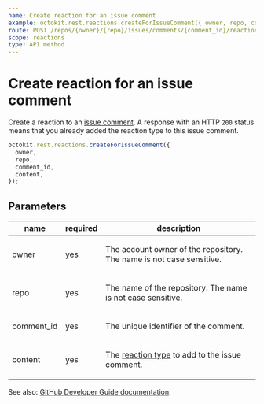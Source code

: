 ```yaml
---
name: Create reaction for an issue comment
example: octokit.rest.reactions.createForIssueComment({ owner, repo, comment_id, content })
route: POST /repos/{owner}/{repo}/issues/comments/{comment_id}/reactions
scope: reactions
type: API method
---
```


# Create reaction for an issue comment

Create a reaction to an [issue comment](https://docs.github.com/rest/reference/issues#comments). A response with an HTTP `200` status means that you already added the reaction type to this issue comment.

```js
octokit.rest.reactions.createForIssueComment({
  owner,
  repo,
  comment_id,
  content,
});
```

## Parameters

<table>
  <thead>
    <tr>
      <th>name</th>
      <th>required</th>
      <th>description</th>
    </tr>
  </thead>
  <tbody>
    <tr><td>owner</td><td>yes</td><td>

The account owner of the repository. The name is not case sensitive.

</td></tr>
<tr><td>repo</td><td>yes</td><td>

The name of the repository. The name is not case sensitive.

</td></tr>
<tr><td>comment_id</td><td>yes</td><td>

The unique identifier of the comment.

</td></tr>
<tr><td>content</td><td>yes</td><td>

The [reaction type](https://docs.github.com/rest/reference/reactions#reaction-types) to add to the issue comment.

</td></tr>
  </tbody>
</table>

See also: [GitHub Developer Guide documentation](https://docs.github.com/rest/reference/reactions#create-reaction-for-an-issue-comment).
